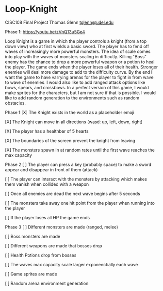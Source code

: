 # Loop-Knight
CISC108 Final Project
Thomas Glenn
tglenn@udel.edu

Phase 1: https://youtu.be/zVnQ13u5Ge4

Loop Knight is a game  in which the player controls a knight (from a top down view) who at first wields a basic sword.
The player has to fend off waves of increasingly more powerful monsters. The idea of scale comes
into play with the waves of monsters scaling in difficutly. Killing "Boss" enemy has the chance to 
drop a more powerful weapon or a potion to heal the player. The game ends when the player loses all 
of their health. Stronger enemies will deal more damage to add to the difficulty curve. By the end
I want the game to have varrying arenas for the player to fight in from wave to wave of enemies.
I would also like to add ranged attack options like bows, spears, and crossbows. In a perfect version
of this game, I would make sprites for the characters, but I am not sure if that is possible. I would like
to add random generation to the environments such as random obstacles.

Phase 1
[X] The Knight exists in the world as a placeholder emoji

[X] The Knight can move in all directions (wasd: up, left, down, right)

[X] The player has a healthbar of 5 hearts

[X] The boundaries of the screen prevent the knight from leaving

[X] The monsters spawn in at random rates until the first wave reaches the max capacity

Phase 2
[ ] The player can press a key (probably space) to make a sword appear and disappear in front of them (attack)

[ ] The player can interact with the monsters by attacking which makes them vanish when collided with a weapon

[ ] Once all enemies are dead the next wave begins after 5 seconds

[ ] The monsters take away one hit point from the player when running into the player

[ ] If the player loses all HP the game ends

Phase 3
[ ] Different monsters are made (ranged, melee)

[ ] Boss monsters are made 

[ ] Different weapons are made that bosses drop

[ ] Health Potions drop from bosses

[ ] The waves max capacity scale larger exponenctially each wave

[ ] Game sprites are made

[ ] Random arena environment generation
